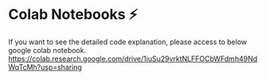 # Colab Notebooks ⚡
If you want to see the detailed code explanation, please access to below google colab notebook.
https://colab.research.google.com/drive/1iuSu29vrktNLFFOCbWFdmh49NdWqTcMh?usp=sharing
